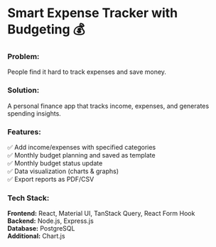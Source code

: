 # Smart Expense Tracker with Budgeting 💰

### **Problem**: 
People find it hard to track expenses and save money.

### **Solution**: 
A personal finance app that tracks income, expenses, and generates spending insights.

### **Features:**
✅ Add income/expenses with specified categories <br />
✅ Monthly budget planning and saved as template <br />
✅ Monthly budget status update <br />
✅ Data visualization (charts & graphs) <br />
✅ Export reports as PDF/CSV <br />

### **Tech Stack:**
**Frontend:** React, Material UI, TanStack Query, React Form Hook <br />
**Backend:** Node.js, Express.js <br />
**Database:** PostgreSQL <br />
**Additional:** Chart.js <br />